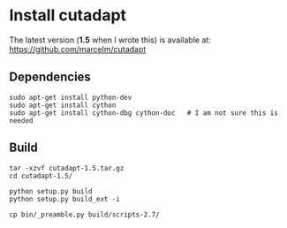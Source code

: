 Install cutadapt
================

The latest version (__1.5__ when I wrote this) is available at: 
<https://github.com/marcelm/cutadapt>


Dependencies
------------

    sudo apt-get install python-dev
    sudo apt-get install cython 
    sudo apt-get install cython-dbg cython-doc   # I am not sure this is needed 


Build
----------------

    tar -xzvf cutadapt-1.5.tar.gz 
    cd cutadapt-1.5/
    
    python setup.py build
    python setup.py build_ext -i
    
    cp bin/_preamble.py build/scripts-2.7/

